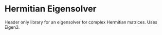 # Hermitian Eigensolver
Header only library for an eigensolver for complex Hermitian matrices. Uses Eigen3.
